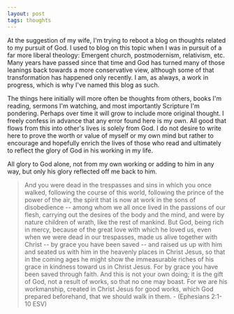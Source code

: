 ```yaml
---
layout: post
tags: thoughts
---
```


At the suggestion of my wife, I'm trying to reboot a blog on thoughts related to my pursuit of God. I used to blog on this topic when I was in pursuit of a far more liberal theology: Emergent church, postmodernism, relativism, etc. Many years have passed since that time and God has turned many of those leanings back towards a more conservative view, although some of that transformation has happened only recently. I am, as always, a work in progress, which is why I've named this blog as such. 

The things here initially will more often be thoughts from others, books I'm reading, sermons I'm watching, and most importantly Scripture I'm pondering. Perhaps over time it will grow to include more original thought. I freely confess in advance that any error found here is my own. All good that flows from this into other's lives is solely from God. I do not desire to write here to prove the worth or value of myself or my own mind but rather to encourage and hopefully enrich the lives of those who read and ultimately to reflect the glory of God in his working in my life. 

All glory to God alone, not from my own working or adding to him in any way, but only his glory reflected off me back to him.

> And you were dead in the trespasses and sins in which you once walked, following the course of this world, following the prince of the power of the air, the spirit that is now at work in the sons of disobedience -- among whom we all once lived in the passions of our flesh, carrying out the desires of the body and the mind, and were by nature children of wrath, like the rest of mankind. But God, being rich in mercy, because of the great love with which he loved us, even when we were dead in our trespasses, made us alive together with Christ -- by grace you have been saved -- and raised us up with him and seated us with him in the heavenly places in Christ Jesus, so that in the coming ages he might show the immeasurable riches of his grace in kindness toward us in Christ Jesus. For by grace you have been saved through faith. And this is not your own doing; it is the gift of God, not a result of works, so that no one may boast. For we are his workmanship, created in Christ Jesus for good works, which God prepared beforehand, that we should walk in them. - (Ephesians 2:1-10 ESV)

